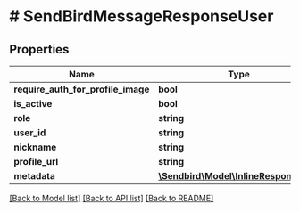 # # SendBirdMessageResponseUser

## Properties

Name | Type | Description | Notes
------------ | ------------- | ------------- | -------------
**require_auth_for_profile_image** | **bool** |  | [optional]
**is_active** | **bool** |  | [optional]
**role** | **string** |  | [optional]
**user_id** | **string** |  | [optional]
**nickname** | **string** |  | [optional]
**profile_url** | **string** |  | [optional]
**metadata** | [**\Sendbird\Model\InlineResponse200**](InlineResponse200.md) |  | [optional]

[[Back to Model list]](../../README.md#models) [[Back to API list]](../../README.md#endpoints) [[Back to README]](../../README.md)

